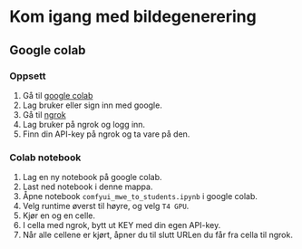 # Kom igang med bildegenerering

## Google colab

### Oppsett
1. Gå til [google colab](https://colab.google/)
2. Lag bruker eller sign inn med google.
3. Gå til [ngrok](https://ngrok.com/)
4. Lag bruker på ngrok og logg inn.
5. Finn din API-key på ngrok og ta vare på den.

### Colab notebook
1. Lag en ny notebook på google colab.
2. Last ned notebook i denne mappa.
3. Åpne notebook `comfyui_mwe_to_students.ipynb` i google colab.
4. Velg runtime øverst til høyre, og velg `T4 GPU`.
5. Kjør en og en celle.
6. I cella med ngrok, bytt ut KEY med din egen API-key.
7. Når alle cellene er kjørt, åpner du til slutt URLen du får fra cella til ngrok.